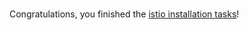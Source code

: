 <br>

Congratulations, you finished the [istio installation tasks](https://istio.io/latest/docs/setup/install/istioctl/)!
